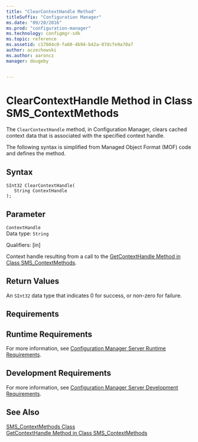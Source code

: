 ```yaml
---
title: "ClearContextHandle Method"
titleSuffix: "Configuration Manager"
ms.date: "09/20/2016"
ms.prod: "configuration-manager"
ms.technology: configmgr-sdk
ms.topic: reference
ms.assetid: c17604c0-fa60-4b94-b42a-07dcfe9a70a7
author: aczechowski
ms.author: aaroncz
manager: dougeby


---
```

# ClearContextHandle Method in Class SMS_ContextMethods
The `ClearContextHandle` method, in Configuration Manager, clears cached context data that is associated with the specified context handle.  

 The following syntax is simplified from Managed Object Format (MOF) code and defines the method.  

## Syntax  

```  
SInt32 ClearContextHandle(  
   String ContextHandle  
);  
```  

## Parameter  
 `ContextHandle`  
 Data type: `String`  

 Qualifiers: [in]  

 Context handle resulting from a call to the [GetContextHandle Method in Class SMS_ContextMethods](../../../develop/reference/misc/getcontexthandle-method-in-class-sms_contextmethods.md).  

## Return Values  
 An `SInt32` data type that indicates 0 for success, or non-zero for failure.  

## Requirements  

## Runtime Requirements  
 For more information, see [Configuration Manager Server Runtime Requirements](../../../develop/core/reqs/server-runtime-requirements.md).  

## Development Requirements  
 For more information, see [Configuration Manager Server Development Requirements](../../../develop/core/reqs/server-development-requirements.md).  

## See Also  
 [SMS_ContextMethods Class](../../../develop/reference/misc/sms_contextmethods-server-wmi-class.md)   
 [GetContextHandle Method in Class SMS_ContextMethods](../../../develop/reference/misc/getcontexthandle-method-in-class-sms_contextmethods.md)
